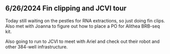 ## 6/26/2024 Fin clipping and JCVI tour

Today still waiting on the pestles for RNA extractions, so just doing fin clips. Also met with Joanna to figure out how to place a PO for Alithea BRB-seq kit. 

Also going to run to JCVI to meet with Ariel and check out their robot and other 384-well infrastructure. 

